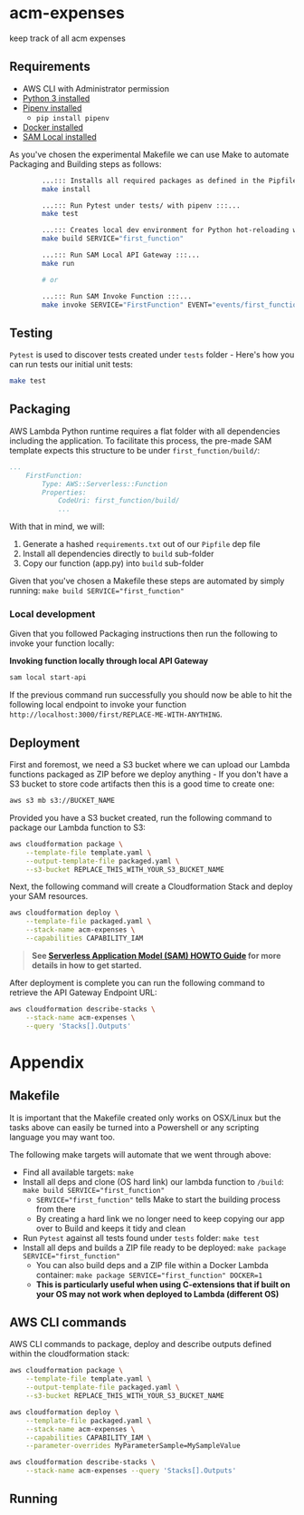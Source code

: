 # acm-expenses

keep track of all acm expenses 

## Requirements

* AWS CLI with Administrator permission
* [Python 3 installed](https://www.python.org/downloads/)
* [Pipenv installed](https://github.com/pypa/pipenv)
    - `pip install pipenv`
* [Docker installed](https://www.docker.com/community-edition)
* [SAM Local installed](https://github.com/awslabs/aws-sam-local) 


As you've chosen the experimental Makefile we can use Make to automate Packaging and Building steps as follows:

```bash
        ...::: Installs all required packages as defined in the Pipfile :::...
        make install

        ...::: Run Pytest under tests/ with pipenv :::...
        make test

        ...::: Creates local dev environment for Python hot-reloading w/ packages:::...
        make build SERVICE="first_function"

        ...::: Run SAM Local API Gateway :::...
        make run

        # or

        ...::: Run SAM Invoke Function :::...
        make invoke SERVICE="FirstFunction" EVENT="events/first_function_event.json"
```


## Testing

`Pytest` is used to discover tests created under `tests` folder - Here's how you can run tests our initial unit tests:


```bash
make test
```


## Packaging

AWS Lambda Python runtime requires a flat folder with all dependencies including the application. To facilitate this process, the pre-made SAM template expects this structure to be under `first_function/build/`:

```yaml
...
    FirstFunction:
        Type: AWS::Serverless::Function
        Properties:
            CodeUri: first_function/build/
            ...
```

With that in mind, we will:

1. Generate a hashed `requirements.txt` out of our `Pipfile` dep file
1. Install all dependencies directly to `build` sub-folder
2. Copy our function (app.py) into `build` sub-folder


Given that you've chosen a Makefile these steps are automated by simply running: ``make build SERVICE="first_function"``



### Local development

Given that you followed Packaging instructions then run the following to invoke your function locally:


**Invoking function locally through local API Gateway**

```bash
sam local start-api
```

If the previous command run successfully you should now be able to hit the following local endpoint to invoke your function `http://localhost:3000/first/REPLACE-ME-WITH-ANYTHING`.



## Deployment

First and foremost, we need a S3 bucket where we can upload our Lambda functions packaged as ZIP before we deploy anything - If you don't have a S3 bucket to store code artifacts then this is a good time to create one:

```bash
aws s3 mb s3://BUCKET_NAME
```

Provided you have a S3 bucket created, run the following command to package our Lambda function to S3:

```bash
aws cloudformation package \
    --template-file template.yaml \
    --output-template-file packaged.yaml \
    --s3-bucket REPLACE_THIS_WITH_YOUR_S3_BUCKET_NAME
```

Next, the following command will create a Cloudformation Stack and deploy your SAM resources.

```bash
aws cloudformation deploy \
    --template-file packaged.yaml \
    --stack-name acm-expenses \
    --capabilities CAPABILITY_IAM
```

> **See [Serverless Application Model (SAM) HOWTO Guide](https://github.com/awslabs/serverless-application-model/blob/master/HOWTO.md) for more details in how to get started.**


After deployment is complete you can run the following command to retrieve the API Gateway Endpoint URL:

```bash
aws cloudformation describe-stacks \
    --stack-name acm-expenses \
    --query 'Stacks[].Outputs'
``` 


# Appendix


## Makefile

It is important that the Makefile created only works on OSX/Linux but the tasks above can easily be turned into a Powershell or any scripting language you may want too.

The following make targets will automate that we went through above:

* Find all available targets: `make`
* Install all deps and clone (OS hard link) our lambda function to `/build`: `make build SERVICE="first_function"`
    - `SERVICE="first_function"` tells Make to start the building process from there
    - By creating a hard link we no longer need to keep copying our app over to Build and keeps it tidy and clean
* Run `Pytest` against all tests found under `tests` folder: `make test`
* Install all deps and builds a ZIP file ready to be deployed: `make package SERVICE="first_function"`
    - You can also build deps and a ZIP file within a Docker Lambda container: `make package SERVICE="first_function" DOCKER=1`
    - **This is particularly useful when using C-extensions that if built on your OS may not work when deployed to Lambda (different OS)**


## AWS CLI commands

AWS CLI commands to package, deploy and describe outputs defined within the cloudformation stack:

```bash
aws cloudformation package \
    --template-file template.yaml \
    --output-template-file packaged.yaml \
    --s3-bucket REPLACE_THIS_WITH_YOUR_S3_BUCKET_NAME

aws cloudformation deploy \
    --template-file packaged.yaml \
    --stack-name acm-expenses \
    --capabilities CAPABILITY_IAM \
    --parameter-overrides MyParameterSample=MySampleValue

aws cloudformation describe-stacks \
    --stack-name acm-expenses --query 'Stacks[].Outputs'
```

## Running 
